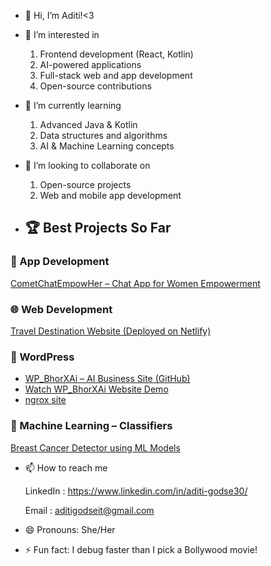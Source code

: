 - 👋 Hi, I’m Aditi!<3
  
- 👀 I’m interested in
  1. Frontend development (React, Kotlin)
  2. AI-powered applications
  3. Full-stack web and app development
  4. Open-source contributions
     
- 🌱 I’m currently learning
  1. Advanced Java & Kotlin
  2. Data structures and algorithms
  3. AI & Machine Learning concepts
     
- 💞️ I’m looking to collaborate on
  1. Open-source projects
  2. Web and mobile app development
 
- ## 🏆 Best Projects So Far

### 📱 App Development  
[CometChatEmpowHer – Chat App for Women Empowerment](https://github.com/aditigodse10/CometChatEmpowHer)

### 🌐 Web Development  
[Travel Destination Website (Deployed on Netlify)](https://travel-project-aditi.netlify.app)

### 📰 WordPress  
- [WP_BhorXAi – AI Business Site (GitHub)](https://github.com/aditigodse10/WP_BhorXAi)  
- [Watch WP_BhorXAi Website Demo](https://drive.google.com/file/d/1vTSQKKBzOZKuo0DLpe8_XE9aHvZy31np/view?usp=sharing)
- [ngrox site](https://fad5e7687740.ngrok-free.app)

### 🧠 Machine Learning – Classifiers  
[Breast Cancer Detector using ML Models](https://github.com/aditigodse10/Breast-Cancer-Detector-ML)

     
- 📫 How to reach me
  
  LinkedIn : https://www.linkedin.com/in/aditi-godse30/
  
  Email : aditigodseit@gmail.com

- 😄 Pronouns: She/Her
  
- ⚡ Fun fact: I debug faster than I pick a Bollywood movie!
